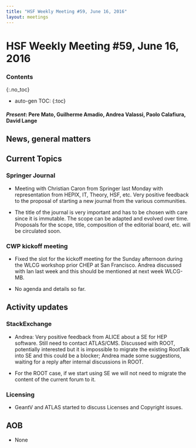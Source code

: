 ```yaml
---
title: "HSF Weekly Meeting #59, June 16, 2016"
layout: meetings
---
```


# HSF Weekly Meeting #59, June 16, 2016

### Contents

{:.no_toc}

- auto-gen TOC: {:toc}

#### _Present_: Pere Mato, Guilherme Amadio, Andrea Valassi, Paolo Calafiura, David Lange

## News, general matters

## Current Topics

### Springer Journal

- Meeting with Christian Caron from Springer last Monday with representation
  from HEPIX, IT, Theory, HSF, etc. Very positive feedback to the proposal of
  starting a new journal from the various communities.

- The title of the journal is very important and has to be chosen with care
  since it is immutable. The scope can be adapted and evolved over time.
  Proposals for the scope, title, composition of the editorial board, etc. will
  be circulated soon.

### CWP kickoff meeting

- Fixed the slot for the kickoff meeting for the Sunday afternoon during the
  WLCG workshop prior CHEP at San Francisco. Andrea discussed with Ian last week
  and this should be mentioned at next week WLCG-MB.

- No agenda and details so far.

## Activity updates

### StackExchange

- Andrea: Very positive feedback from ALICE about a SE for HEP software. Still
  need to contact ATLAS/CMS. Discussed with ROOT, potentially interested but it
  is impossible to migrate the existing RootTalk into SE and this could be a
  blocker; Andrea made some suggestions, waiting for a reply after internal
  discussions in ROOT.

- For the ROOT case, if we start using SE we will not need to migrate the
  content of the current forum to it.

### Licensing

- GeantV and ATLAS started to discuss Licenses and Copyright issues.

## AOB

- None
